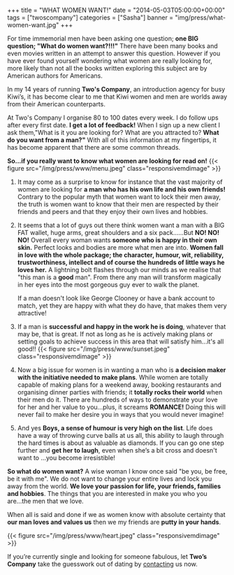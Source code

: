 +++
title = "WHAT WOMEN WANT!"
date = "2014-05-03T05:00:00+00:00"
tags = ["twoscompany"]
categories = ["Sasha"]
banner = "img/press/what-women-want.jpg"
+++

For time immemorial men have been asking one question; **one BIG question; "What do women want?!!!"** There have been many books and even movies written in an attempt to answer this question. However if you have ever found yourself wondering what women are really looking for, more likely than not all the books written exploring this subject are by American authors for Americans.

In my 14 years of running **Two's Company**, an introduction agency for busy Kiwi’s, it has become clear to me that Kiwi women and men are worlds away from their American counterparts.

At Two's Company I organise 80 to 100 dates every week. I do follow ups after every first date. **I get a lot of feedback!** When I sign up a new client I ask them,"What is it you are looking for? What are you attracted to? **What do you want from a man?"** With all of this information at my fingertips, it has become apparent that there are some common threads.

**So...if you really want to know what women are looking for read on!**
{{< figure src="/img/press/www/menu.jpeg" class="responsivemdimage" >}}

1. It may come as a surprise to know for instance that the vast majority of women are looking for **a man who has his own life and his own friends!** Contrary to the popular myth that women want to lock their men away, the truth is women want to know that their men are respected by their friends and peers and that they enjoy their own lives and hobbies. 

2. It seems that a lot of guys out there think women want a man with a BIG FAT wallet, huge arms, great shoulders and a six pack......But **NO! NO! NO!** Overall every woman wants **someone who is happy in their own skin.** Perfect looks and bodies are more what men are into. **Women fall in love with the whole package; the character, humour, wit, reliability, trustworthiness, intellect and of course the hundreds of little ways he loves her.** A lightning bolt flashes through our minds as we realise that "this man is a **good** man". From there any man will transform magically in her eyes into the most gorgeous guy ever to walk the planet.  

    If a man doesn't look like George Clooney or have a bank account to match, yet they are happy with what they do have, that makes them very attractive!

3. If a man is **successful and happy in the work he is doing**, whatever that may be, that is great. If not as long as he is actively making plans or setting goals to achieve success in this area that will satisfy him...it's all good!!
{{< figure src="/img/press/www/sunset.jpeg" class="responsivemdimage" >}}

4. Now a big issue for women is in wanting a man who is **a decision maker with the initiative needed to make plans**. While women are totally capable of making plans for a weekend away, booking restaurants and organising dinner parties with friends; it **totally rocks their world** when their men do it. There are hundreds of ways to demonstrate your love for her and her value to you...plus, it screams **ROMANCE!** Doing this will never fail to make her desire you in ways that you would never imagine!

5. And yes **Boys, a sense of humour is very high on the list**. Life does have a way of throwing curve balls at us all, this ability to laugh through the hard times is about as valuable as diamonds. If you can go one step further and **get her to laugh**, even when she’s a bit cross and doesn't want to ...you become irresistible!

**So what do women want?** A wise woman I know once said "be you, be free, be it with me". We do not want to change your entire lives and lock you away from the world. **We love your passion for life, your friends, families and hobbies**. The things that you are interested in make you who you are...the men that we love.

When all is said and done if we as women know with absolute certainty that **our man loves and values us** then we my friends are **putty in your hands**. 

{{< figure src="/img/press/www/heart.jpeg" class="responsivemdimage" >}}

If you’re currently single and looking for someone fabulous, let **Two’s Company** take the guesswork out of dating by [contacting](/contact) us now.

